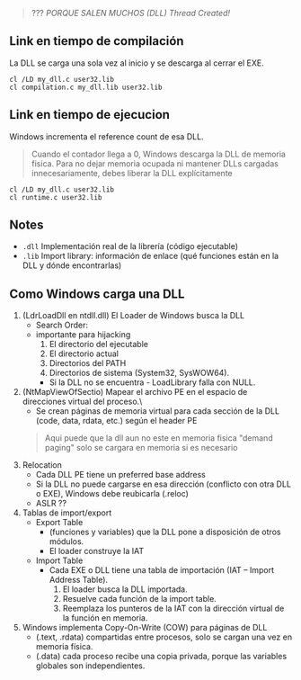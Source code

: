 > ??? *PORQUE SALEN MUCHOS (DLL) Thread Created!*

## Link en tiempo de compilación
La DLL se carga una sola vez al inicio y se descarga al cerrar el EXE.
```
cl /LD my_dll.c user32.lib
cl compilation.c my_dll.lib user32.lib
```

## Link en tiempo de ejecucion
Windows incrementa el reference count de esa DLL. 
> Cuando el contador llega a 0, Windows descarga la DLL de memoria fisica.
Para no dejar memoria ocupada ni mantener DLLs cargadas innecesariamente, debes liberar la DLL explícitamente
```
cl /LD my_dll.c user32.lib
cl runtime.c user32.lib
```

## Notes

- ``.dll`` Implementación real de la librería (código ejecutable)
- ``.lib`` Import library: información de enlace (qué funciones están en la DLL y dónde encontrarlas)

## Como Windows carga una DLL

1. (LdrLoadDll en ntdll.dll) El Loader de Windows busca la DLL
    - Search Order:
    - importante para hijacking
        1. El directorio del ejecutable
        2. El directorio actual
        3. Directorios del PATH
        4. Directorios de sistema (System32, SysWOW64).
        - Si la DLL no se encuentra - LoadLibrary falla con NULL.
2. (NtMapViewOfSectio) Mapear el archivo PE en el espacio de direcciones virtual del proceso.\
    - Se crean páginas de memoria virtual para cada sección de la DLL (code, data, rdata, etc.) según el header PE
    > Aqui puede que la dll aun no este en memoria fisica "demand paging" solo se cargara en memoria si es necesario
3. Relocation
    - Cada DLL PE tiene un preferred base address
    - Si la DLL no puede cargarse en esa dirección (conflicto con otra DLL o EXE), Windows debe reubicarla (.reloc)
    - ASLR ??
4. Tablas de import/export
    - Export Table
        - (funciones y variables) que la DLL pone a disposición de otros módulos.
        - El loader construye la IAT
    - Import Table
        - Cada EXE o DLL tiene una tabla de importación (IAT – Import Address Table).
            1. El loader busca la DLL importada.
            2. Resuelve cada función de la import table.
            3. Reemplaza los punteros de la IAT con la dirección virtual de la función en memoria.
5. Windows implementa Copy-On-Write (COW) para páginas de DLL
    - (.text, .rdata) compartidas entre procesos, solo se cargan una vez en memoria física.
    - (.data) cada proceso recibe una copia privada, porque las variables globales son independientes.